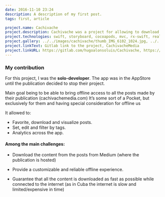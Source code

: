 ```yaml
---
date: 2016-11-10 23:24
description: A description of my first post.
tags: first, article

project.name: Cachivache
project.description: Cachivache was a project for allowing to download and visualize the contents of an independent, young, and energetic publication startup dealing with the challenges that suppose the lack of connectivity in Cuba.
project.technologies: swift, storyboard, cocoapods, mvc, rx-swift, realm
project.gallery: ../../images/cachivache/thumb_IMG_6102_1024.jpg, ../../images/cachivache/IMG_4343.jpg, ../../images/cachivache/thumb_IMG_4344_1024.jpg
project.linkText: Gitlab link to the project, CachivacheMedia
project.linkURL: https://gitlab.com/hugoalonsoluis/Cachivache, https://cachivachemedia.com
---
```


### My contribution

For this project, I was the **solo-developer**. The app was in the AppStore until the publication decided to stop their project.

Main goal being to be able to bring offline access to all the posts made by their publication (cachivachemedia.com) It’s some sort of a Pocket, but exclusively for them and having special consideration for offline us

It allowed to:

- Favorite, download and visualize posts.
- Set, edit and filter by tags.
- Analytics across the app.


#### Among the main challenges: 


- Download the content from the posts from Medium (where the publication is hosted) 

- Provide a customizable and reliable offline experience.

- Guarantee that all the content is downloaded as fast as possible while connected to the internet (as in Cuba the internet is slow and limited/expensive in time)

